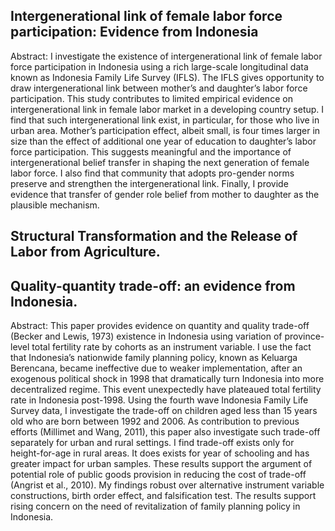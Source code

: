 ## Intergenerational link of female labor force participation: Evidence from Indonesia
Abstract:
I investigate the existence of intergenerational link of female labor force participation in Indonesia using a rich large-scale longitudinal data known as Indonesia Family Life Survey (IFLS). The IFLS gives opportunity to draw intergenerational link between mother’s and daughter’s labor force participation. This study contributes to limited empirical evidence on intergenerational link in female labor market in a developing country setup. I find that such intergenerational link exist, in particular, for those who live in urban area. Mother’s participation effect, albeit small, is four times larger in size than the effect of additional one year of education to daughter’s labor force participation. This suggests meaningful and the importance of intergenerational belief transfer in shaping the next generation of female labor force. I also find that community that adopts pro-gender norms preserve and strengthen the intergenerational link. Finally, I provide evidence that transfer of gender role belief from mother to daughter as the plausible mechanism.

## Structural Transformation and the Release of Labor from Agriculture.

## Quality-quantity trade-off: an evidence from Indonesia.
Abstract:
This paper provides evidence on quantity and quality trade-off (Becker and Lewis, 1973) existence in Indonesia using variation of province-level total fertility rate by cohorts as an instrument variable. I use the fact that Indonesia’s nationwide family planning policy, known as Keluarga Berencana, became ineffective due to weaker implementation, after an exogenous political shock in 1998 that dramatically turn Indonesia into more decentralized regime. This event unexpectedly have plateaued total fertility rate in Indonesia post-1998. Using the fourth wave Indonesia Family Life Survey data, I investigate the trade-off on children aged less than 15 years old who are born between 1992 and 2006. As contribution to previous efforts (Millimet and Wang, 2011), this paper also investigate such trade-off separately for urban and rural settings. I find trade-off exists only for height-for-age in rural areas. It does exists for year of schooling and has greater impact for urban samples. These results support the argument of potential role of public goods provision in reducing the cost of trade-off (Angrist et al., 2010). My findings robust over alternative instrument variable constructions, birth order effect, and falsification test. The results support rising concern on the need of revitalization of family planning policy in Indonesia.
